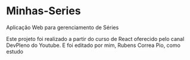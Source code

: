 # Minhas-Series
Aplicação Web para gerenciamento de Séries

Este projeto foi realizado a partir do curso de React oferecido pelo canal DevPleno do Youtube.
E foi editado por mim, Rubens Correa Pio, como estudo
